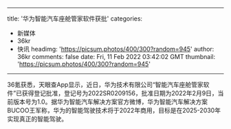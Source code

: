 
---
title: '华为智能汽车座舱管家软件获批'
categories: 
 - 新媒体
 - 36kr
 - 快讯
headimg: 'https://picsum.photos/400/300?random=945'
author: 36kr
comments: false
date: Fri, 11 Feb 2022 03:42:02 GMT
thumbnail: 'https://picsum.photos/400/300?random=945'
---

<div>   
36氪获悉，天眼查App显示，近日，华为技术有限公司“智能汽车座舱管家软件”已获得登记批准，登记号为2022SR0209156，批准日期为2022年2月9日，当前版本号为1.0。据华为智能汽车解决方案官方微博，华为智能汽车解决方案BUCOO王军称，华为的智能驾驶技术将于2022年商用，目标是在2025-2030年实现真正的智能驾驶。  
</div>
            
